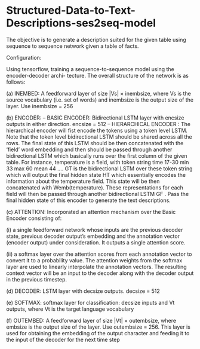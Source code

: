# Structured-Data-to-Text-Descriptions-ses2seq-model

The objective is to generate a description suited for the given table using sequence to sequence network given a table of facts.

Configuration:

Using tensorflow, training a sequence-to-sequence model using the encoder-decoder archi-
tecture. The overall structure of the network is as follows:

(a) INEMBED: A feedforward layer of size |Vs| × inembsize, where Vs is the source
vocabulary (i.e. set of words) and inembsize is the output size of the layer. Use
inembsize = 256

(b) ENCODER:
– BASIC ENCODER: Bidirectional LSTM layer with encsize outputs in either direction. encsize = 512
– HIERARCHICAL ENCODER : The hierarchical encoder will fist encode the tokens using a token level LSTM. Note
that the token level bidirectional LSTM should be shared across all the rows. The final state of this LSTM should be then concatenated with the ‘field’ word embedding and then should be passed through another bidirectional LSTM which basically runs over the first column of the given table. For instance, temperature is a field, with token string time 17-30 min 33
max 60 mean 44 .... GT is the bidirectional LSTM over these token string which will output the final hidden state HT which essentially encodes the information about the temperature field. This state will be then concatenated
with Wemb(temperature). These representations for each field will then be passed through another bidirectional LSTM GF . Pass the final hidden state of this encoder to generate the text descriptions.

(c) ATTENTION: Incorporated an attention mechanism over the Basic Encoder consisting of: 

(i) a single feedforward network whose inputs are the previous decoder state, previous decoder output’s embedding and
the annotation vector (encoder output) under consideration. It outputs a single
attention score. 

(ii) a softmax layer over the attention scores from each annotation
vector to convert it to a probability value. The attention weights from the softmax
layer are used to linearly interpolate the annotation vectors. The resulting context
vector will be an input to the decoder along with the decoder output in the
previous timestep.

(d) DECODER: LSTM layer with decsize outputs. decsize = 512

(e) SOFTMAX: softmax layer for classification: decsize inputs and Vt outputs, where Vt is the target language vocabulary

(f) OUTEMBED: A feedforward layer of size |Vt| × outembsize, where embsize
is the output size of the layer. Use outembsize = 256. This layer is used for
obtaining the embedding of the output character and feeding it to the input of
the decoder for the next time step

